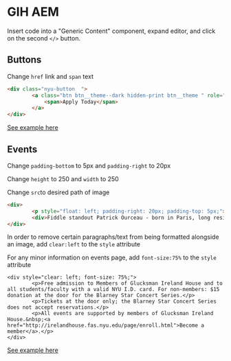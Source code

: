 # GIH AEM

Insert code into a "Generic Content" component, expand editor, and click on the second `</>` button.

Buttons
-------
Change `href` link and `span` text
```html
<div class="nyu-button  ">
        <a class="btn btn__theme--dark hidden-print btn__theme " role="button" href="http://www.nyu.edu/admissions/summer-sessions/summer-abroad/programs/summer-in-dublin.html" target="_blank">
            <span>Apply Today</span>
        </a>
</div>
```
[See example here](http://as.nyu.edu/irelandhouse/about/space-rental-information/internal-nyu-space-rental-information.html)

Events
------
Change `padding-bottom` to 5px and `padding-right` to 20px

Change `height` to 250 and `width` to 250

Change `src`to desired path of image 

```html
<div>
        <p style="float: left; padding-right: 20px; padding-top: 5px;"><img src="/content/dam/nyu-as/irelandHouse/images/eventpages/9-16-16PatrickOurceau.JPG" alt="9-16-16PatrickOurceau.JPG"></p>
        <div>Fiddle standout Patrick Ourceau - born in Paris, long resident in New York and now living in Toronto - is one of the most accomplished members of Ireland's musical foreign legion. His style is based on that of his musical heroes, old-time fiddle, flute and concertina players from Clare and east Galway. One of those heroes was the late east Galway and New York flute player Jack Coen, whose son Jimmy is one of the few guitarists in Irish traditional music who concentrates on melody rather than accompaniment.</div>
</div>
```
In order to remove certain paragraphs/text from being formatted alongside an image, add `clear:left` to the `style` attribute

For any minor information on events page, add `font-size:75%` to the `style` attribute

```
<div style="clear: left; font-size: 75%;">
        <p>Free admission to Members of Glucksman Ireland House and to all students/faculty with a valid NYU I.D. card. For non-members: $15 donation at the door for the Blarney Star Concert Series.</p>
        <p>Tickets at the door only; the Blarney Star Concert Series does not accept reservations.</p>
        <p>All events are supported by members of Glucksman Ireland House.&nbsp;<a href="http://irelandhouse.fas.nyu.edu/page/enroll.html">Become a member</a>.</p>
</div>
```
[See example here](https://ursa.cms.nyu.edu/editor.html/content/nyu-as/as/research-centers/irelandhouse/events/spring-2017/BlarneyStarCathalHayden.html)



